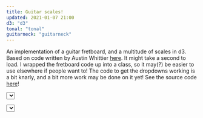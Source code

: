 ```yaml
---
title: Guitar scales!
updated: 2021-01-07 21:00
d3: "d3"
tonal: "tonal"
guitarneck: "guitarneck"
---
```


An implementation of a guitar fretboard, and a multitude of scales in d3. Based on code written by Austin Whittier <a href="https://observablehq.com/@awhitty/fretboard#tonal">here</a>. It might take a second to load. I wrapped the fretboard code up into a class, so it may(?) be easier to use elsewhere if people want to! The code to get the dropdowns working is a bit knarly, and a bit more work may be done on it yet! See the source code <a href="https://github.com/Euphrasiologist/guitarneck">here</a>!


<select id="keyDropdown"></select>

<select id="scaleDropdown"></select>

<example>

<script type="module">
    import guitarneck from "https://unpkg.com/guitarneck@1.0.2/src/index.js?module";

    d3.select("#keyDropdown")
        .selectAll('myKeyOpts')
        .data(["A", "B", "Bb", "C", "Db", "D", "Eb", "E", "F", "Gb", "G"])
        .join('option')
        .text(d => d)
        .attr("value", d => d);

    d3.select("#scaleDropdown")
        .selectAll('myKeyopts')
        .data(Tonal.ScaleType.all().map(d => d.name))
        .join('option')
        .text(d => d)
        .attr("value", d => d);

    let scale = d3.select("#keyDropdown").node().value + " " + d3.select("#scaleDropdown").node().value;

    const w = 1000,
          h = 300;
    const svg = d3.select("example").append("svg").attr("width", w).attr("height", h);

      svg.append("style").text(`

    svg {
        display: block;
        margin: auto;
        position: relative;
        left: -200px;
    }

`);

    new guitarneck(svg).size(w, h).render(scale);

    function updateChart(key, scale) {

        let updatedScale = key + " " + scale;
        d3.select("svg").remove();
            const svg = d3.select("example").append("svg").attr("width", w).attr("height", h);

      svg.append("style").text(`

    svg {
        display: block;
        margin: auto;
        position: relative;
        left: -200px;
    }

`);
        new guitarneck(svg).size(w, h).render(updatedScale);
    }

    d3.select("#keyDropdown").on("change", function (d) {
        let selectedKey = this.value;
        updateChart(selectedKey, 
            d3.select("#scaleDropdown").node().value)
    });
    d3.select("#scaleDropdown").on("change", function (d) {
        let selectedScale = this.value;
        updateChart(d3.select("#keyDropdown").node().value, 
        selectedScale)
    });


</script>

</example>
